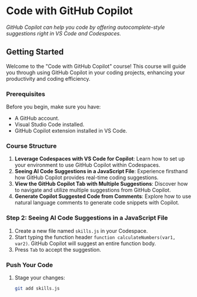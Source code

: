 # Code with GitHub Copilot

_GitHub Copilot can help you code by offering autocomplete-style suggestions right in VS Code and Codespaces._

## Getting Started

Welcome to the "Code with GitHub Copilot" course! This course will guide you through using GitHub Copilot in your coding projects, enhancing your productivity and coding efficiency.

### Prerequisites

Before you begin, make sure you have:

- A GitHub account.
- Visual Studio Code installed.
- GitHub Copilot extension installed in VS Code.

### Course Structure

1. **Leverage Codespaces with VS Code for Copilot**: Learn how to set up your environment to use GitHub Copilot within Codespaces.
2. **Seeing AI Code Suggestions in a JavaScript File**: Experience firsthand how GitHub Copilot provides real-time coding suggestions.
3. **View the GitHub Copilot Tab with Multiple Suggestions**: Discover how to navigate and utilize multiple suggestions from GitHub Copilot.
4. **Generate Copilot Suggested Code from Comments**: Explore how to use natural language comments to generate code snippets with Copilot.

### Step 2: Seeing AI Code Suggestions in a JavaScript File

1. Create a new file named `skills.js` in your Codespace.
2. Start typing the function header `function calculateNumbers(var1, var2)`. GitHub Copilot will suggest an entire function body.
3. Press `Tab` to accept the suggestion.

### Push Your Code

1. Stage your changes:
   ```sh
   git add skills.js
